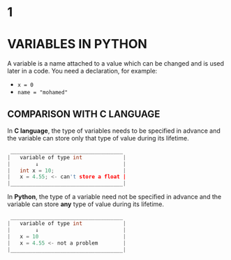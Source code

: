 # 1

# VARIABLES IN PYTHON

A variable is a name attached to a value which can be changed and is used later in a code.
You need a declaration, for example:

- `x = 0`
- `name = "mohamed"`

## COMPARISON WITH C LANGUAGE

In **C language**, the type of variables needs to be specified in advance and the variable can store only that type of value during its lifetime.

```c
 ____________________________________
|   variable of type int             |
|        ↓                           |
|   int x = 10;                      |
|   x = 4.55; <- can't store a float |
|____________________________________|

```

In **Python**, the type of a variable need not be specified in advance and the variable can store **any** type of value during its lifetime.

```c
 ____________________________________
|   variable of type int             |
|        ↓                           |
|   x = 10                           |
|   x = 4.55 <- not a problem        |
|____________________________________|

```